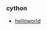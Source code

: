 ### cython 
- [helloworld](https://colab.research.google.com/drive/1VD0DnQpevdS9QmPgXMNDZamobz5nJYOd#scrollTo=6awRblQGVhFM)
